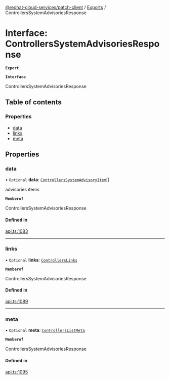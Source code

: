 [@redhat-cloud-services/patch-client](../README.md) / [Exports](../modules.md) / ControllersSystemAdvisoriesResponse

# Interface: ControllersSystemAdvisoriesResponse

**`Export`**

**`Interface`**

ControllersSystemAdvisoriesResponse

## Table of contents

### Properties

- [data](ControllersSystemAdvisoriesResponse.md#data)
- [links](ControllersSystemAdvisoriesResponse.md#links)
- [meta](ControllersSystemAdvisoriesResponse.md#meta)

## Properties

### data

• `Optional` **data**: [`ControllersSystemAdvisoryItem`](ControllersSystemAdvisoryItem.md)[]

advisories items

**`Memberof`**

ControllersSystemAdvisoriesResponse

#### Defined in

[api.ts:1083](https://github.com/mkholjuraev/javascript-clients/blob/master/packages/patch/api.ts#L1083)

___

### links

• `Optional` **links**: [`ControllersLinks`](ControllersLinks.md)

**`Memberof`**

ControllersSystemAdvisoriesResponse

#### Defined in

[api.ts:1089](https://github.com/mkholjuraev/javascript-clients/blob/master/packages/patch/api.ts#L1089)

___

### meta

• `Optional` **meta**: [`ControllersListMeta`](ControllersListMeta.md)

**`Memberof`**

ControllersSystemAdvisoriesResponse

#### Defined in

[api.ts:1095](https://github.com/mkholjuraev/javascript-clients/blob/master/packages/patch/api.ts#L1095)
